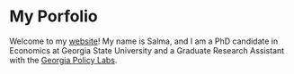 # My Porfolio

Welcome to my [website](https://salma-m-ali.github.io/)! My name is Salma, and I am a PhD candidate in Economics at Georgia State University and a Graduate Research Assistant with the [Georgia Policy Labs](https://gpl.gsu.edu/).
